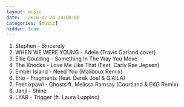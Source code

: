 ```yaml
---
layout: music
date:   2016-02-24 14:00:00
categories: [music]
hidden: true
---
```

1. Stephen - Sincerely
2. WHEN WE WERE YOUNG - Adele (Travis Garland cover)
3. Ellie Goulding - Something In The Way You Move
4. The Knocks - Love Me Like That (Feat. Carly Rae Jepsen)
5. Ember Island - Need You (Maliboux Remix)
6. Erio - Fragments (feat. Derek Joel & Q'AILA)
7. Feenixpawl - Ghosts ft. Melissa Ramsay (Courtland & EKG Remix)
8. Janji - Shine
9. LYAR - Trigger (ft. Laura Luppino)
